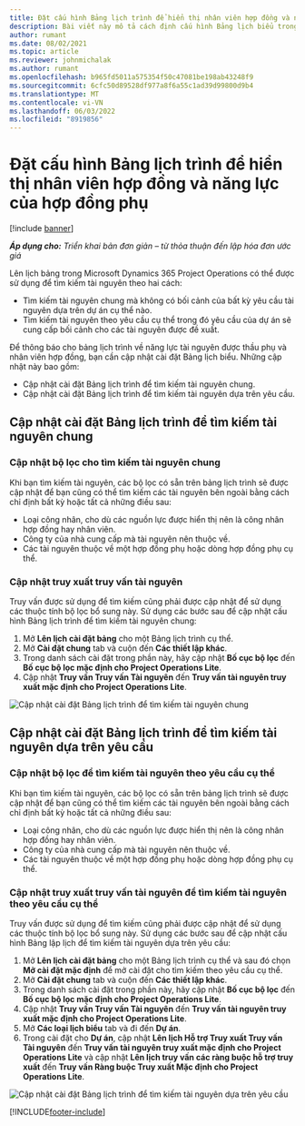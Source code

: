```yaml
---
title: Đặt cấu hình Bảng lịch trình để hiển thị nhân viên hợp đồng và năng lực của hợp đồng phụ
description: Bài viết này mô tả cách định cấu hình Bảng lịch biểu trong Microsoft Dynamics 365 Project Operations để hiển thị năng lực nguồn lực theo hợp đồng phụ khi nhân sự yêu cầu nguồn lực của dự án.
author: rumant
ms.date: 08/02/2021
ms.topic: article
ms.reviewer: johnmichalak
ms.author: rumant
ms.openlocfilehash: b965fd5011a575354f50c47081be198ab43248f9
ms.sourcegitcommit: 6cfc50d89528df977a8f6a55c1ad39d99800d9b4
ms.translationtype: MT
ms.contentlocale: vi-VN
ms.lasthandoff: 06/03/2022
ms.locfileid: "8919856"
---
```

# <a name="configure-schedule-board-to-show-contract-workers-and-subcontracted-capacity"></a>Đặt cấu hình Bảng lịch trình để hiển thị nhân viên hợp đồng và năng lực của hợp đồng phụ 

[!include [banner](../../includes/dataverse-preview.md)]

_**Áp dụng cho:** Triển khai bản đơn giản – từ thỏa thuận đến lập hóa đơn ước giá_

Lên lịch bảng trong Microsoft Dynamics 365 Project Operations có thể được sử dụng để tìm kiếm tài nguyên theo hai cách:

- Tìm kiếm tài nguyên chung mà không có bối cảnh của bất kỳ yêu cầu tài nguyên dựa trên dự án cụ thể nào.
- Tìm kiếm tài nguyên theo yêu cầu cụ thể trong đó yêu cầu của dự án sẽ cung cấp bối cảnh cho các tài nguyên được đề xuất.

Để thông báo cho bảng lịch trình về năng lực tài nguyên được thầu phụ và nhân viên hợp đồng, bạn cần cập nhật cài đặt Bảng lịch biểu. Những cập nhật này bao gồm: 
- Cập nhật cài đặt Bảng lịch trình để tìm kiếm tài nguyên chung.
- Cập nhật cài đặt Bảng lịch trình để tìm kiếm tài nguyên dựa trên yêu cầu.

## <a name="update-schedule-board-settings-for-general-resource-search"></a>Cập nhật cài đặt Bảng lịch trình để tìm kiếm tài nguyên chung
### <a name="update-filters-for-general-resource-search"></a>Cập nhật bộ lọc cho tìm kiếm tài nguyên chung
Khi bạn tìm kiếm tài nguyên, các bộ lọc có sẵn trên bảng lịch trình sẽ được cập nhật để bạn cũng có thể tìm kiếm các tài nguyên bên ngoài bằng cách chỉ định bất kỳ hoặc tất cả những điều sau:
  - Loại công nhân, cho dù các nguồn lực được hiển thị nên là công nhân hợp đồng hay nhân viên.
  - Công ty của nhà cung cấp mà tài nguyên nên thuộc về.
  - Các tài nguyên thuộc về một hợp đồng phụ hoặc dòng hợp đồng phụ cụ thể.
    
### <a name="update-retrieve-resource-query"></a>Cập nhật truy xuất truy vấn tài nguyên
Truy vấn được sử dụng để tìm kiếm cũng phải được cập nhật để sử dụng các thuộc tính bộ lọc bổ sung này. Sử dụng các bước sau để cập nhật cấu hình Bảng lịch trình để tìm kiếm tài nguyên chung:  
1. Mở **Lên lịch cài đặt bảng** cho một Bảng lịch trình cụ thể.
2. Mở **Cài đặt chung** tab và cuộn đến **Các thiết lập khác**.
3. Trong danh sách cài đặt trong phần này, hãy cập nhật **Bố cục bộ lọc** đến **Bố cục bộ lọc mặc định cho Project Operations Lite**.
4. Cập nhật **Truy vấn Truy vấn Tài nguyên** đến **Truy vấn tài nguyên truy xuất mặc định cho Project Operations Lite**.

![Cập nhật cài đặt Bảng lịch trình để tìm kiếm tài nguyên chung](../media/BoardSettings.png)  

## <a name="update-schedule-board-settings-for-requirementbased-resource-search"></a>Cập nhật cài đặt Bảng lịch trình để tìm kiếm tài nguyên dựa trên yêu cầu
### <a name="update-filters-for-requirement-specific-resource-search"></a>Cập nhật bộ lọc để tìm kiếm tài nguyên theo yêu cầu cụ thể 
Khi bạn tìm kiếm tài nguyên, các bộ lọc có sẵn trên bảng lịch trình sẽ được cập nhật để bạn cũng có thể tìm kiếm các tài nguyên bên ngoài bằng cách chỉ định bất kỳ hoặc tất cả những điều sau:
 - Loại công nhân, cho dù các nguồn lực được hiển thị nên là công nhân hợp đồng hay nhân viên.
 - Công ty của nhà cung cấp mà tài nguyên nên thuộc về.
 - Các tài nguyên thuộc về một hợp đồng phụ hoặc dòng hợp đồng phụ cụ thể.

### <a name="update-retrieve-resource-query-for-requirement-specific-resource-search"></a>Cập nhật truy xuất truy vấn tài nguyên để tìm kiếm tài nguyên theo yêu cầu cụ thể 
Truy vấn được sử dụng để tìm kiếm cũng phải được cập nhật để sử dụng các thuộc tính bộ lọc bổ sung này. Sử dụng các bước sau để cập nhật cấu hình Bảng lập lịch để tìm kiếm tài nguyên dựa trên yêu cầu:

1. Mở **Lên lịch cài đặt bảng** cho một Bảng lịch trình cụ thể và sau đó chọn **Mở cài đặt mặc định** để mở cài đặt cho tìm kiếm theo yêu cầu cụ thể.
2. Mở **Cài đặt chung** tab và cuộn đến **Các thiết lập khác**.
3. Trong danh sách cài đặt trong phần này, hãy cập nhật **Bố cục bộ lọc** đến **Bố cục bộ lọc mặc định cho Project Operations Lite**.
4. Cập nhật **Truy vấn Truy vấn Tài nguyên** đến **Truy vấn tài nguyên truy xuất mặc định cho Project Operations Lite**.
5. Mở **Các loại lịch biểu** tab và đi đến **Dự án**.
6. Trong cài đặt cho **Dự án**, cập nhật **Lên lịch Hỗ trợ Truy xuất Truy vấn Tài nguyên** đến **Truy vấn tài nguyên truy xuất mặc định cho Project Operations Lite** và cập nhật **Lên lịch truy vấn các ràng buộc hỗ trợ truy xuất** đến **Truy vấn Ràng buộc Truy xuất Mặc định cho Project Operations Lite**.

![Cập nhật cài đặt Bảng lịch trình để tìm kiếm tài nguyên dựa trên yêu cầu](../media/SASettings.png)  

[!INCLUDE[footer-include](../../includes/footer-banner.md)]
